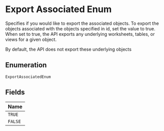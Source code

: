 
# Export Associated Enum

Specifies if you would like to export the associated objects. To export the objects associated with the objects specified in id, set the value to true. When set to true, the API exports any underlying worksheets, tables, or views for a given object.

By default, the API does not export these underlying objects

## Enumeration

`ExportAssociatedEnum`

## Fields

| Name |
|  --- |
| `TRUE` |
| `FALSE` |

